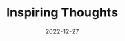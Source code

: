 ---
slug: thought-for-the-day
title: "Inspiring Thoughts"
date: 2022-12-27
excerpt: 'To be outspoken is easy when you do not wait to speak the complete truth.'
tags: [Inspiration, Motivation, Quotes, Thoughts]
---
